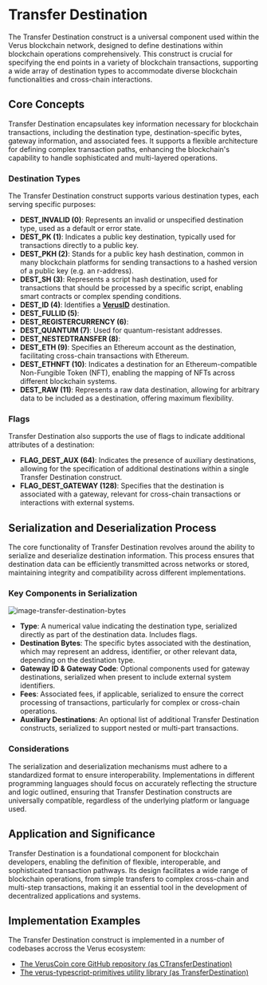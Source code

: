 # Transfer Destination

The Transfer Destination construct is a universal component used within the Verus blockchain network, designed to define destinations within blockchain operations comprehensively. This construct is crucial for specifying the end points in a variety of blockchain transactions, supporting a wide array of destination types to accommodate diverse blockchain functionalities and cross-chain interactions.

## Core Concepts

Transfer Destination encapsulates key information necessary for blockchain transactions, including the destination type, destination-specific bytes, gateway information, and associated fees. It supports a flexible architecture for defining complex transaction paths, enhancing the blockchain's capability to handle sophisticated and multi-layered operations.

### Destination Types

The Transfer Destination construct supports various destination types, each serving specific purposes:

- **DEST_INVALID (0)**: Represents an invalid or unspecified destination type, used as a default or error state.
- **DEST_PK (1)**: Indicates a public key destination, typically used for transactions directly to a public key.
- **DEST_PKH (2)**: Stands for a public key hash destination, common in many blockchain platforms for sending transactions to a hashed version of a public key (e.g. an r-address).
- **DEST_SH (3)**: Represents a script hash destination, used for transactions that should be processed by a specific script, enabling smart contracts or complex spending conditions.
- **DEST_ID (4)**: Identifies a [**VerusID**](/verusid/) destination.
- **DEST_FULLID (5)**:
- **DEST_REGISTERCURRENCY (6)**:
- **DEST_QUANTUM (7)**: Used for quantum-resistant addresses.
- **DEST_NESTEDTRANSFER (8)**:
- **DEST_ETH (9)**: Specifies an Ethereum account as the destination, facilitating cross-chain transactions with Ethereum.
- **DEST_ETHNFT (10)**: Indicates a destination for an Ethereum-compatible Non-Fungible Token (NFT), enabling the mapping of NFTs across different blockchain systems.
- **DEST_RAW (11)**: Represents a raw data destination, allowing for arbitrary data to be included as a destination, offering maximum flexibility.

### Flags

Transfer Destination also supports the use of flags to indicate additional attributes of a destination:

- **FLAG_DEST_AUX (64)**: Indicates the presence of auxiliary destinations, allowing for the specification of additional destinations within a single Transfer Destination construct.
- **FLAG_DEST_GATEWAY (128)**: Specifies that the destination is associated with a gateway, relevant for cross-chain transactions or interactions with external systems.

## Serialization and Deserialization Process

The core functionality of Transfer Destination revolves around the ability to serialize and deserialize destination information. This process ensures that destination data can be efficiently transmitted across networks or stored, maintaining integrity and compatibility across different implementations.

### Key Components in Serialization

![image-transfer-destination-bytes](/images/transfer-destination-bytes.svg)

- **Type**: A numerical value indicating the destination type, serialized directly as part of the destination data. Includes flags.
- **Destination Bytes**: The specific bytes associated with the destination, which may represent an address, identifier, or other relevant data, depending on the destination type.
- **Gateway ID & Gateway Code**: Optional components used for gateway destinations, serialized when present to include external system identifiers.
- **Fees**: Associated fees, if applicable, serialized to ensure the correct processing of transactions, particularly for complex or cross-chain operations.
- **Auxiliary Destinations**: An optional list of additional Transfer Destination constructs, serialized to support nested or multi-part transactions.

### Considerations

The serialization and deserialization mechanisms must adhere to a standardized format to ensure interoperability. Implementations in different programming languages should focus on accurately reflecting the structure and logic outlined, ensuring that Transfer Destination constructs are universally compatible, regardless of the underlying platform or language used.

## Application and Significance

Transfer Destination is a foundational component for blockchain developers, enabling the definition of flexible, interoperable, and sophisticated transaction pathways. Its design facilitates a wide range of blockchain operations, from simple transfers to complex cross-chain and multi-step transactions, making it an essential tool in the development of decentralized applications and systems.

## Implementation Examples

The Transfer Destination construct is implemented in a number of codebases accross the Verus ecosystem:

- [The VerusCoin core GitHub repository (as CTransferDestination)](https://github.com/VerusCoin/VerusCoin/blob/master/src/pbaas/crosschainrpc.h)
- [The verus-typescript-primitives utility library (as TransferDestination)](https://github.com/VerusCoin/verus-typescript-primitives/blob/master/src/pbaas/TransferDestination.ts)